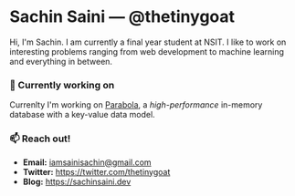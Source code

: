 # Sachin Saini — @thetinygoat
Hi, I'm Sachin. I am currently a final year student at NSIT. I like to work on interesting problems ranging from web development to machine learning and everything in between.

### 🔭 Currently working on
Currenlty I'm working on [Parabola](https://github.com/parabola-dev/parabola), a *high-performance* in-memory database with a key-value data model.


### 📫 Reach out!
- **Email:** iamsainisachin@gmail.com
- **Twitter:** https://twitter.com/thetinygoat
- **Blog:** https://sachinsaini.dev
